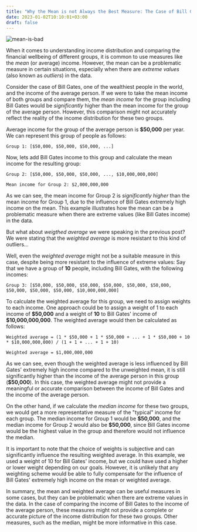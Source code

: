```yaml
---
title: "Why the Mean is not Always the Best Measure: The Case of Bill Gates and the Average Persons Income"
date: 2023-01-02T10:10:01+03:00
draft: false
---
```


![mean-is-bad](/images/posts/mean-is-bad.png)

When it comes to understanding income distribution and comparing the financial wellbeing of different groups, it is common to use measures like the *mean* (or average) income.
However, the mean can be a problematic measure in certain situations, especially when there are *extreme values* (also known as *outliers*) in the data.

Consider the case of Bill Gates, one of the wealthiest people in the world, and the income of the average person.
If we were to take the mean income of both groups and compare them, the *mean income* for the group including Bill Gates would be *significantly* higher than the mean income for the group of the average person.
However, this comparison might not accurately reflect the reality of the income distribution for these two groups.

Average income for the group of the average person is **\$50,000** per year.
We can represent this group of people as follows:

```
Group 1: [$50,000, $50,000, $50,000, ...]
```
Now, lets add Bill Gates income to this group and calculate the mean income for the resulting group:

```
Group 2: [$50,000, $50,000, $50,000, ..., $10,000,000,000]

Mean income for Group 2: $2,000,000,000
```

As we can see, the mean income for Group 2 is *significantly higher* than the mean income for Group 1, due to the influence of Bill Gates extremely high income on the mean.
This example illustrates how the mean can be a problematic measure when there are extreme values (like Bill Gates income) in the data.

But what about *weigthed average* we were speaking in the previous post? We were stating that the *weighted average* is more resistant to this kind of outliers...

Well, even the *weighted average* might not be a suitable measure in this case, despite being more resistant to the influence of extreme values:
Say that we have a group of **10** people, including Bill Gates, with the following incomes:

```
Group 3: [$50,000, $50,000, $50,000, $50,000, $50,000, $50,000, $50,000, $50,000, $50,000, $10,000,000,000]
```

To calculate the weighted average for this group, we need to assign weights to each income.
One approach could be to assign a weight of 1 to each income of **\$50,000** and a weight of **10** to Bill Gates' income of **\$10,000,000,000**.
The weighted average would then be calculated as follows:

```
Weighted average = (1 * $50,000 + 1 * $50,000 + ... + 1 * $50,000 + 10 * $10,000,000,000) / (1 + 1 + ... + 1 + 10)

Weighted average = $1,000,000,000
```

As we can see, even though the weighted average is less influenced by Bill Gates' extremely high income compared to the unweighted mean, it is still significantly higher than the income of the average person in this group (**\$50,000**).
In this case, the weighted average might not provide a meaningful or accurate comparison between the income of Bill Gates and the income of the average person.

On the other hand, if we calculate the *median income* for these two groups, we would get a more representative measure of the "typical" income for each group.
The median income for Group 1 would be **\$50,000**, and the median income for Group 2 would also be **\$50,000**, since Bill Gates income would be the highest value in the group and therefore would not influence the median.

It is important to note that the choice of weights is subjective and can significantly influence the resulting weighted average.
In this example, we used a weight of 10 for Bill Gates' income, but we could have used a higher or lower weight depending on our goals. However, it is unlikely that any weighting scheme would be able to fully compensate for the influence of Bill Gates' extremely high income on the mean or weighted average.

In summary, the mean and weighted average can be useful measures in some cases, but they can be problematic when there are extreme values in the data.
In the case of comparing the income of Bill Gates to the income of the average person, these measures might not provide a complete or accurate picture of the income distribution for these two groups.
Other measures, such as the median, might be more informative in this case.

